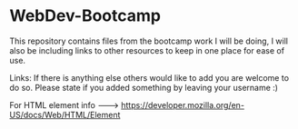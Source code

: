 # WebDev-Bootcamp
This repository contains files from the bootcamp work I will be doing, I will also be including links to other resources to keep in one place for ease of use.


Links:
If there is anything else others would like to add you are welcome to do so. Please state if you added something by leaving your username :) 

For HTML element info ---> https://developer.mozilla.org/en-US/docs/Web/HTML/Element
